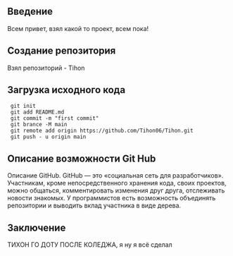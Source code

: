 
## Введение
Всем привет, взял какой то проект, всем пока!
## Создание репозитория
Взял репозиторий - Tihon
## Загрузка исходного кода
```
 git init
 git add README.md
 git commit -m "first commit"
 git brance -M main
 git remote add origin https://github.com/Tihon06/Tihon.git
 git push - u origin main
```
## Описание возможности Git Hub
  Описание GitHub. GitHub — это «социальная сеть для разработчиков». Участникам, кроме непосредственного хранения кода, своих проектов, можно общаться, комментировать изменения друг друга, отслеживать новости знакомых. У программистов есть возможность объединять репозитории и выводить вклад участника в виде дерева.
## Заключение
ТИХОН ГО ДОТУ ПОСЛЕ КОЛЕДЖА, я ну я всё сделал
